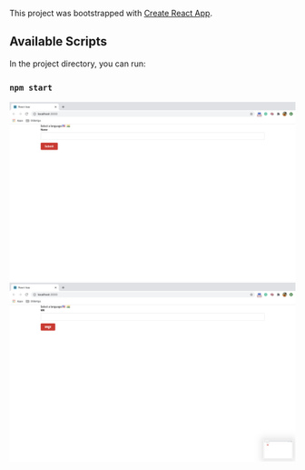 This project was bootstrapped with [Create React App](https://github.com/facebook/create-react-app).

## Available Scripts

In the project directory, you can run:

### `npm start`

![Screen1](images/1.png)
![Screen2](images/2.png)
